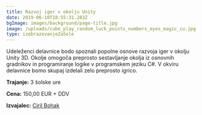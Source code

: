 ```yaml
---
title: Razvoj iger v okolju Unity
date: 2019-06-10T18:55:31.283Z
bgImage: images/background/page-title.jpg
image: /uploads/cube_play_random_luck_points_numbers_eyes_magic_cu.jpg
type: izobrazevanjeZaSole
---
```

Udeleženci delavnice bodo spoznali popolne osnove razvoja iger v okolju Unity 3D. Okolje omogoča preprosto sestavljanje okolja iz osnovnih gradnikov in programiranje logike v programskem jeziku C#. V okviru delavnice bomo skupaj izdelali zelo preprosto igrico.

**Trajanje:** 3 šolske ure

**Cena:** 150,00 EUR + DDV

**Izvajalec:** [Ciril Bohak](/izvajalci/ciril-bohak/)
